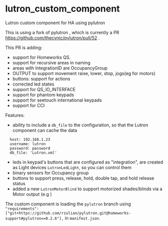 # lutron_custom_component
Lutron custom component for HA using pylutron

This is using a fork of pylutron , which is currently a PR https://github.com/thecynic/pylutron/pull/52 .

This PR is adding:
- support for Homeworks QS.
- support for recursive areas in naming
- areas with IntegrationID are OccupancyGroup
- OUTPUT to support movement raise, lower, stop, jogs(eg for motors)
- buttons: support for actions 
- corrected led states
- support for QS_IO_INTERFACE
- support for phantom keypads
- support for seetouch international keypads
- support for CCI

Features:
- ability to include a `db_file` to the configuration, so that the Lutron component can cache the data
```lutron:
  host: 192.168.1.23
  username: lutron
  password: password
  db_file: 'Lutron.xml'
```
- leds in keypad's buttons that are configured as "integration", are created as Light devices `LutronLedLight`, so you can control them
- binary sensors for Occupancy group
- buttons to support press, release, hold, double tap, and hold release status
- added a new `LutronMotorBlind` to support motorized shades/blinds via a Motor output (e.g )

The custom component is loading the `pylutron` branch using `  "requirements": ["git+https://github.com/rzulian/pylutron.git@homeworks-support#pylutron==0.2.6"],` in `manifest.json`.

